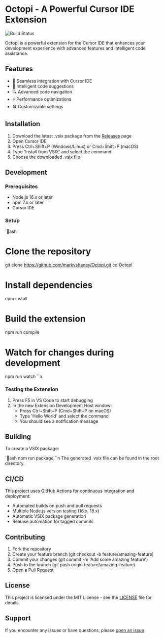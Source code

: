 # Octopi - A Powerful Cursor IDE Extension

![Build Status](https://github.com/markvshaney/Octopi/actions/workflows/ci.yml/badge.svg)

Octopi is a powerful extension for the Cursor IDE that enhances your development experience with advanced features and intelligent code assistance.


## Features

- 🚀 Seamless integration with Cursor IDE
- 🎯 Intelligent code suggestions
- 🔍 Advanced code navigation
- ⚡ Performance optimizations
- 🛠️ Customizable settings


## Installation

1. Download the latest .vsix package from the [Releases](https://github.com/markvshaney/Octopi/releases) page
2. Open Cursor IDE
3. Press Ctrl+Shift+P (Windows/Linux) or Cmd+Shift+P (macOS)
4. Type 'Install from VSIX' and select the command
5. Choose the downloaded .vsix file

## Development

### Prerequisites

- Node.js 16.x or later
- npm 7.x or later
- Cursor IDE


### Setup

`ash
# Clone the repository
git clone https://github.com/markvshaney/Octopi.git
cd Octopi

# Install dependencies
npm install

# Build the extension
npm run compile

# Watch for changes during development
npm run watch
``n
### Testing the Extension

1. Press F5 in VS Code to start debugging
2. In the new Extension Development Host window:
   - Press Ctrl+Shift+P (Cmd+Shift+P on macOS)
   - Type 'Hello World' and select the command
   - You should see a notification message


## Building

To create a VSIX package:

`ash
npm run package
``n
The generated .vsix file can be found in the root directory.

## CI/CD

This project uses GitHub Actions for continuous integration and deployment:

- Automated builds on push and pull requests
- Multiple Node.js version testing (16.x, 18.x)
- Automatic VSIX package generation
- Release automation for tagged commits

## Contributing

1. Fork the repository
2. Create your feature branch (git checkout -b feature/amazing-feature)
3. Commit your changes (git commit -m 'Add some amazing feature')
4. Push to the branch (git push origin feature/amazing-feature)
5. Open a Pull Request

## License

This project is licensed under the MIT License - see the [LICENSE](LICENSE) file for details.

## Support

If you encounter any issues or have questions, please [open an issue](https://github.com/markvshaney/Octopi/issues/new)
